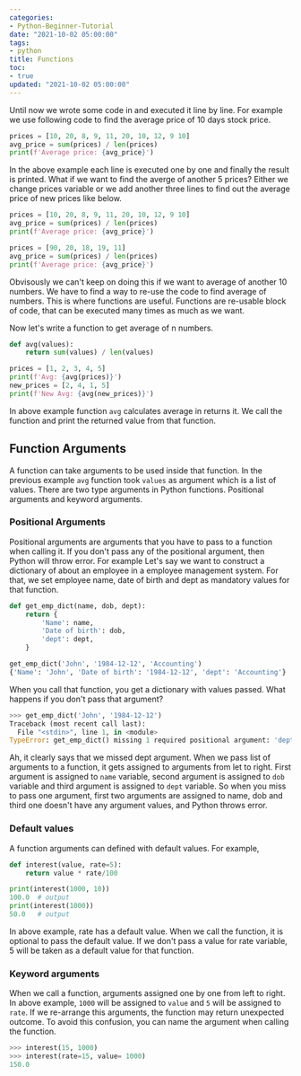 ```yaml
---
categories:
- Python-Beginner-Tutorial
date: "2021-10-02 05:00:00"
tags:
- python
title: Functions
toc:
- true
updated: "2021-10-02 05:00:00"
---
```

Until now we wrote some code in and executed it line by line. For example we use following code to find the average price of 10 days stock price.

```python
prices = [10, 20, 8, 9, 11, 20, 10, 12, 9 10]
avg_price = sum(prices) / len(prices)
print(f'Average price: {avg_price}')
```

In the above example each line is executed one by one and finally the result is printed.
What if we want to find the averge of another 5 prices? Either we change prices variable or
we add another three lines to find out the average price of new prices like below.

```python
prices = [10, 20, 8, 9, 11, 20, 10, 12, 9 10]
avg_price = sum(prices) / len(prices)
print(f'Average price: {avg_price}')

prices = [90, 20, 18, 19, 11]
avg_price = sum(prices) / len(prices)
print(f'Average price: {avg_price}')
```

Obvisously we can't keep on doing this if we want to average of another 10 numbers.
We have to find a way to re-use the code to find average of numbers. This is where
functions are useful. Functions are re-usable block of code, that can be executed many times as much
as we want.

Now let's write a function to get average of n numbers.

```python
def avg(values):
    return sum(values) / len(values)

prices = [1, 2, 3, 4, 5]
print(f'Avg: {avg(prices)}')
new_prices = [2, 4, 1, 5]
print(f'New Avg: {avg(new_prices)}')
```

In above example function `avg` calculates average in returns it. We call the function
and print the returned value from that function.

## Function Arguments
A function can take arguments to be used inside that function. In the previous example
`avg` function took `values` as argument which is a list of values. There are two type
arguments in Python functions. Positional arguments and keyword arguments.

### Positional Arguments
Positional arguments are arguments that you have to pass to a function when calling it.
If you don't pass any of the positional argument, then Python will throw error. For
example Let's say we want to construct a dictionary of about an employee in a employee
management system. For that, we set employee name, date of birth and dept as mandatory
values for that function.

```python
def get_emp_dict(name, dob, dept):
    return {
        'Name': name,
        'Date of birth': dob,
        'dept': dept,
    }

get_emp_dict('John', '1984-12-12', 'Accounting')
{'Name': 'John', 'Date of birth': '1984-12-12', 'dept': 'Accounting'}
```
When you call that function, you get a dictionary with values passed. What happens if you
don't pass that argument?

```python
>>> get_emp_dict('John', '1984-12-12')
Traceback (most recent call last):
  File "<stdin>", line 1, in <module>
TypeError: get_emp_dict() missing 1 required positional argument: 'dept'
```
Ah, it clearly says that we missed dept argument. When we pass list of arguments to a
function, it gets assigned to arguments from let to right. First argument is assigned to
`name` variable, second argument is assigned to `dob` variable and third argument is
assigned to `dept` variable. So when you miss to pass one argument, first two arguments
are assigned to name, dob and third one doesn't have any argument values, and Python throws
error.

### Default values
A function arguments can defined with default values. For example,

```python
def interest(value, rate=5):
    return value * rate/100

print(interest(1000, 10))
100.0  # output
print(interest(1000))
50.0   # output
```
In above example, rate has a default value. When we call the function, it is optional to pass
the default value. If we don't pass a value for rate variable, 5 will be taken as a default
value for that function.

### Keyword arguments
When we call a function, arguments assigned one by one from left to right. In above example, `1000`
will be assigned to `value` and `5` will be assigned to `rate`. If we re-arrange this arguments,
the function may return unexpected outcome. To avoid this confusion, you can name the argument when
calling the function.

```python
>>> interest(15, 1000)
>>> interest(rate=15, value= 1000)
150.0
```

